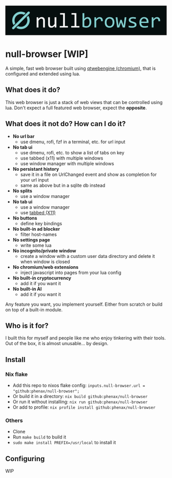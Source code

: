 ![null-browser](./media/banner.png)

# null-browser [WIP]
A simple, fast web browser built using [qtwebengine (chromium)](https://wiki.qt.io/QtWebEngine), that is configured and extended using lua.

## What does it do?
This web browser is just a stack of web views that can be controlled using lua. Don't expect a full featured web browser, expect the **opposite**.

## What does it not do? How can I do it?
- **No url bar**
  - use dmenu, rofi, fzf in a terminal, etc. for url input
- **No tab ui**
  - use dmenu, rofi, etc. to show a list of tabs on key
  - use tabbed (x11) with multiple windows 
  - use window manager with multiple windows
- **No persistant history**
  - save it in a file on UrlChanged event and show as completion for your url input
  - same as above but in a sqlite db instead
- **No splits**
  - use a window manager
- **No tab ui**
  - use a window manager
  - use [tabbed (X11)](https://tools.suckless.org/tabbed/)
- **No buttons**
  - define key bindings
- **No built-in ad blocker**
  - filter host-names
- **No settings page**
  - write some lua
- **No incognito/private window**
  - create a window with a custom user data directory and delete it when window is closed
- **No chromium/web extensions**
  - inject javascript into pages from your lua config
- **No built-in cryptocurrency**
  - add it if you want it
- **No built-in AI**
  - add it if you want it

Any feature you want, you implement yourself. Either from scratch or build on top of a built-in module.

## Who is it for?
I built this for myself and people like me who enjoy tinkering with their tools.
Out of the box, it is almost unusable... by design.

## Install
### Nix flake
- Add this repo to nixos flake config: `inputs.null-browser.url = "github:phenax/null-browser";`
- Or build it in a directory: `nix build github:phenax/null-browser`
- Or run it without installing: `nix run github:phenax/null-browser`
- Or add to profile: `nix profile install github:phenax/null-browser`

### Others
- Clone
- Run `make build` to build it
- `sudo make install PREFIX=/usr/local` to install it

## Configuring
WIP

